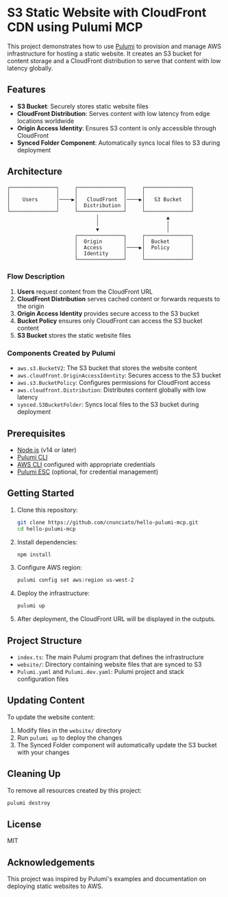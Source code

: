 # S3 Static Website with CloudFront CDN using Pulumi MCP

This project demonstrates how to use [Pulumi](https://www.pulumi.com/) to provision and manage AWS infrastructure for hosting a static website. It creates an S3 bucket for content storage and a CloudFront distribution to serve that content with low latency globally.

## Features

- **S3 Bucket**: Securely stores static website files
- **CloudFront Distribution**: Serves content with low latency from edge locations worldwide
- **Origin Access Identity**: Ensures S3 content is only accessible through CloudFront
- **Synced Folder Component**: Automatically syncs local files to S3 during deployment

## Architecture

```
┌───────────────┐     ┌───────────────┐     ┌───────────────┐
│               │     │               │     │               │
│    Users      │────▶│   CloudFront  │────▶│   S3 Bucket   │
│               │     │  Distribution │     │               │
└───────────────┘     └───────────────┘     └───────────────┘
                             │                      ▲
                             │                      │
                             ▼                      │
                      ┌───────────────┐     ┌───────────────┐
                      │  Origin       │     │  Bucket       │
                      │  Access       │────▶│  Policy       │
                      │  Identity     │     │               │
                      └───────────────┘     └───────────────┘
```

### Flow Description

1. **Users** request content from the CloudFront URL
2. **CloudFront Distribution** serves cached content or forwards requests to the origin
3. **Origin Access Identity** provides secure access to the S3 bucket
4. **Bucket Policy** ensures only CloudFront can access the S3 bucket content
5. **S3 Bucket** stores the static website files

### Components Created by Pulumi

- `aws.s3.BucketV2`: The S3 bucket that stores the website content
- `aws.cloudfront.OriginAccessIdentity`: Secures access to the S3 bucket
- `aws.s3.BucketPolicy`: Configures permissions for CloudFront access
- `aws.cloudfront.Distribution`: Distributes content globally with low latency
- `synced.S3BucketFolder`: Syncs local files to the S3 bucket during deployment

## Prerequisites

- [Node.js](https://nodejs.org/) (v14 or later)
- [Pulumi CLI](https://www.pulumi.com/docs/get-started/install/)
- [AWS CLI](https://aws.amazon.com/cli/) configured with appropriate credentials
- [Pulumi ESC](https://www.pulumi.com/docs/pulumi-cloud/esc/) (optional, for credential management)

## Getting Started

1. Clone this repository:
   ```bash
   git clone https://github.com/cnunciato/hello-pulumi-mcp.git
   cd hello-pulumi-mcp
   ```

2. Install dependencies:
   ```bash
   npm install
   ```

3. Configure AWS region:
   ```bash
   pulumi config set aws:region us-west-2
   ```

4. Deploy the infrastructure:
   ```bash
   pulumi up
   ```

5. After deployment, the CloudFront URL will be displayed in the outputs.

## Project Structure

- `index.ts`: The main Pulumi program that defines the infrastructure
- `website/`: Directory containing website files that are synced to S3
- `Pulumi.yaml` and `Pulumi.dev.yaml`: Pulumi project and stack configuration files

## Updating Content

To update the website content:

1. Modify files in the `website/` directory
2. Run `pulumi up` to deploy the changes
3. The Synced Folder component will automatically update the S3 bucket with your changes

## Cleaning Up

To remove all resources created by this project:

```bash
pulumi destroy
```

## License

MIT

## Acknowledgements

This project was inspired by Pulumi's examples and documentation on deploying static websites to AWS.
